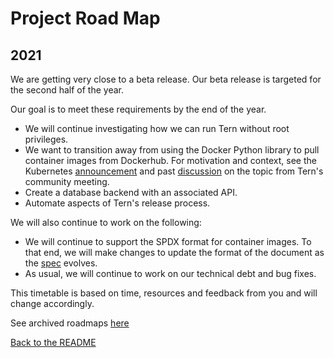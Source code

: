 # Project Road Map

## 2021
We are getting very close to a beta release. Our beta release is targeted for the second half of the year.

Our goal is to meet these requirements by the end of the year.
- We will continue investigating how we can run Tern without root privileges.
- We want to transition away from using the Docker Python library to pull container images from Dockerhub. For motivation and context, see the Kubernetes [announcement](https://kubernetes.io/blog/2020/12/02/dont-panic-kubernetes-and-docker/) and past [discussion](https://github.com/tern-tools/meetings/blob/main/minutes/04-13-2021.md) on the topic from Tern's community meeting. 
- Create a database backend with an associated API.
- Automate aspects of Tern's release process. 


We will also continue to work on the following:
- We will continue to support the SPDX format for container images. To that end, we will make changes to update the format of the document as the [spec](https://spdx.org/sites/cpstandard/files/pages/files/spdxversion2.1.pdf) evolves.
- As usual, we will continue to work on our technical debt and bug fixes.

This timetable is based on time, resources and feedback from you and will change accordingly.

See archived roadmaps [here](project-roadmap-archive.md)

[Back to the README](../README.md)

